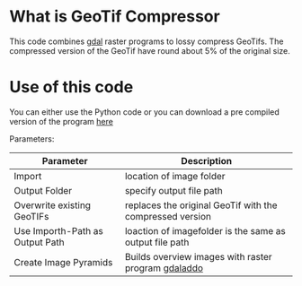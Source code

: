 # What is GeoTif Compressor

This code combines [gdal](https://gdal.org/) raster programs to lossy compress GeoTifs.
The compressed version of the GeoTif have round about 5% of the original size.

# Use of this code

You can either use the Python code or you can download a pre compiled version of the program [here](https://github.com/bcdhbonn/GeoTIFCompressor/releases/tag/BCDH)

Parameters:

| Parameter                       | Description |
|---------------------------------|---------------------------------------------------------------------------------------------------------|
| Import                          | location of image folder                                                                                |
| Output Folder                   | specify output file path                                                                                |
| Overwrite existing GeoTIFs      | replaces the original GeoTif with the compressed version                                                |
| Use Importh-Path as Output Path | loaction of imagefolder is the same as output file path                                                 |
| Create Image Pyramids           | Builds overview images with raster program [gdaladdo](https://gdal.org/programs/gdaladdo.html#gdaladdo) |
